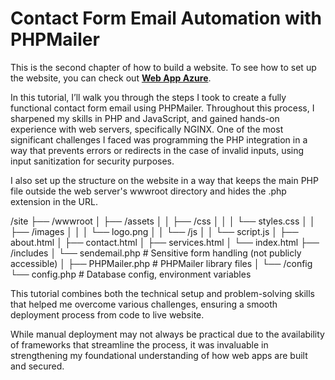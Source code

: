 <h1>Contact Form Email Automation with PHPMailer</h1>

This is the second chapter of how to build a website. To see how to set up the website, you can check out [<b>Web App Azure</b>](https://github.com/AngelcoreS/Web-App-Azure).

In this tutorial, I’ll walk you through the steps I took to create a fully functional contact form email using PHPMailer. Throughout this process, I sharpened my skills in PHP and JavaScript, and gained hands-on experience with web servers, specifically NGINX. One of the most significant challenges I faced was programming the PHP integration in a way that prevents errors or redirects in the case of invalid inputs, using input sanitization for security purposes.

I also set up the structure on the website in a way that keeps the main PHP file outside the web server's wwwroot directory and hides the .php extension in the URL.

/site
├── /wwwroot
│   ├── /assets
│   │   ├── /css
│   │   │   └── styles.css
│   │   ├── /images
│   │   │   └── logo.png
│   │   └── /js
│   │       └── script.js
│   ├── about.html
│   ├── contact.html
│   ├── services.html
│   └── index.html
├── /includes
	│   └── sendemail.php          # Sensitive form handling (not publicly accessible)
	│   ├── PHPMailer.php         # PHPMailer library files
	│
	└── /config
 	   └── config.php           # Database config, environment variables


This tutorial combines both the technical setup and problem-solving skills that helped me overcome various challenges, ensuring a smooth deployment process from code to live website.

While manual deployment may not always be practical due to the availability of frameworks that streamline the process, it was invaluable in strengthening my foundational understanding of how web apps are built and secured.
